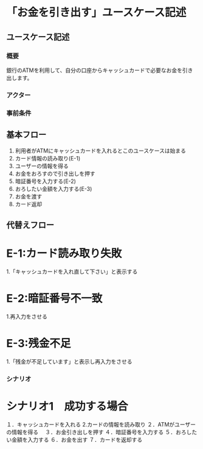 # 「お金を引き出す」ユースケース記述

## ユースケース記述

### 概要
銀行のATMを利用して、自分の口座からキャッシュカードで必要なお金を引き出します。

### アクター

### 事前条件


## 基本フロー 

1. 利用者がATMにキャッシュカードを入れるとこのユースケースは始まる
1. カード情報の読み取り(E-1)
1. ユーザーの情報を得る
1. お金をおろすので引き出しを押す
1. 暗証番号を入力する(E-2)
1. おろしたい金額を入力する(E-3)
1. お金を渡す
1. カード返却

## 代替えフロー
# E-1:カード読み取り失敗
1.「キャッシュカードを入れ直して下さい」と表示する
# E-2:暗証番号不一致
1.再入力をさせる
# E-3:残金不足
1.「残金が不足しています」と表示し再入力をさせる

### シナリオ
# シナリオ1　成功する場合
１．キャッシュカードを入れる
2.カードの情報を読み取り
２．ATMがユーザーの情報を得る　
３．お金引き出しを押す
４．暗証番号を入力する
５．おろしたい金額を入力する
６．お金を出す
７．カードを返却する
